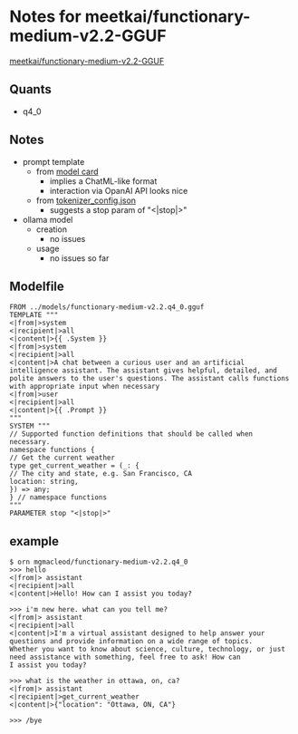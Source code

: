 # Notes for meetkai/functionary-medium-v2.2-GGUF
[meetkai/functionary-medium-v2.2-GGUF](https://huggingface.co/meetkai/functionary-medium-v2.2-GGUF)

## Quants
- q4_0

## Notes
- prompt template
  - from [model card](https://huggingface.co/meetkai/functionary-medium-v2.2#prompt-template)
    - implies a ChatML-like format
    - interaction via OpanAI API looks nice
  - from [tokenizer_config.json](https://huggingface.co/meetkai/functionary-medium-v2.2/blob/main/tokenizer_config.json)
    - suggests a stop param of "<|stop|>"
- ollama model
  - creation
    - no issues
  - usage
    - no issues so far



## Modelfile

```
FROM ../models/functionary-medium-v2.2.q4_0.gguf
TEMPLATE """
<|from|>system
<|recipient|>all
<|content|>{{ .System }}
<|from|>system
<|recipient|>all
<|content|>A chat between a curious user and an artificial intelligence assistant. The assistant gives helpful, detailed, and polite answers to the user's questions. The assistant calls functions with appropriate input when necessary
<|from|>user
<|recipient|>all
<|content|>{{ .Prompt }}
"""
SYSTEM """
// Supported function definitions that should be called when necessary.
namespace functions {
// Get the current weather
type get_current_weather = (_: {
// The city and state, e.g. San Francisco, CA
location: string,
}) => any;
} // namespace functions
"""
PARAMETER stop "<|stop|>"
```

## example

```
$ orn mgmacleod/functionary-medium-v2.2.q4_0
>>> hello
<|from|> assistant
<|recipient|>all
<|content|>Hello! How can I assist you today?

>>> i'm new here. what can you tell me?
<|from|> assistant
<|recipient|>all
<|content|>I'm a virtual assistant designed to help answer your questions and provide information on a wide range of topics. 
Whether you want to know about science, culture, technology, or just need assistance with something, feel free to ask! How can 
I assist you today?

>>> what is the weather in ottawa, on, ca?
<|from|> assistant
<|recipient|>get_current_weather
<|content|>{"location": "Ottawa, ON, CA"}

>>> /bye
```
